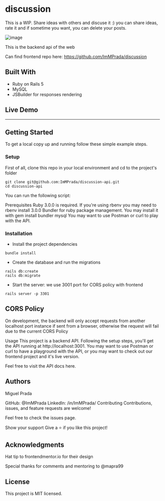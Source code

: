 # discussion

This is a WIP. Share ideas with others and discuse it :) you can share ideas, rate it and if sometime you want, you can delete your posts.

![image](https://user-images.githubusercontent.com/26731448/162986640-19dd4cb9-a2d1-4c09-99bf-3c351ac85e45.png)

This is the backend api of the web

Can find frontend repo here: https://github.com/ImMPrada/discussion


## Built With
- Ruby on Rails 5
- MySQL
- JSBuilder for responses rendering

## Live Demo
--------------------

## Getting Started
To get a local copy up and running follow these simple example steps.

### Setup
First of all, clone this repo in your local environment and cd to the project's folder

```
git clone git@github.com:ImMPrada/discussion-api.git
cd discussion-api
```

You can run the following script:

Prerequisites
Ruby 3.0.0 is required. If you're using rbenv you may need to rbenv install 3.0.0
Bundler for ruby package management. You may install it with gem install bundler
mysql
You may want to use Postman or curl to play with the API.

### Installation

- Install the project dependencies
```
bundle install
```

- Create the database and run the migrations
```
rails db:create
rails db:migrate
```
- Start the server: we use 3001 port for CORS policy with frontend
```
rails server -p 3301
```

## CORS Policy
On development, the backend will only accept requests from another localhost port instance if sent from a browser, otherwise the request will fail due to the current CORS Policy

Usage
This project is a backend API. Following the setup steps, you'll get the API running at http://localhost:3001. You may want to use Postman or curl to have a playground with the API, or you may want to check out our frontend project and it's live version.

Feel free to visit the API docs here.


## Authors
Miguel Prada

GitHub: @ImMPrada
LinkedIn: /in/ImMPrada/
Contributing
Contributions, issues, and feature requests are welcome!

Feel free to check the issues page.

Show your support
Give a ⭐️ if you like this project!

## Acknowledgments
Hat tip to frontendmentor.io for their design

Special thanks for comments and mentoring to @mapra99

## License
This project is MIT licensed.
